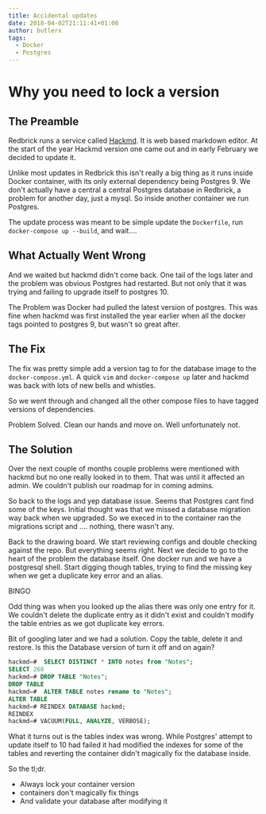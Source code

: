 ```yaml
---
title: Accidental updates
date: 2018-04-02T21:11:41+01:00
author: butlerx
tags:
  - Docker
  - Postgres
---
```


# Why you need to lock a version

## The Preamble

Redbrick runs a service called [Hackmd](https://md.redbrick.dcu.ie). It is web
based markdown editor. At the start of the year Hackmd version one came out and
in early February we decided to update it.

Unlike most updates in Redbrick this isn't really a big thing as it runs inside
Docker container, with its only external dependency being Postgres 9. We don't
actually have a central a central Postgres database in Redbrick, a problem for
another day, just a mysql. So inside another container we run Postgres.

The update process was meant to be simple update the `Dockerfile`, run
`docker-compose up --build`, and wait....

## What Actually Went Wrong

And we waited but hackmd didn't come back. One tail of the logs later and the
problem was obvious Postgres had restarted. But not only that it was trying and
failing to upgrade itself to postgres 10.

The Problem was Docker had pulled the latest version of postgres. This was fine
when hackmd was first installed the year earlier when all the docker tags
pointed to postgres 9, but wasn't so great after.

## The Fix

The fix was pretty simple add a version tag to for the database image to the
`docker-compose.yml`. A quick `vim` and `docker-compose up` later and hackmd was
back with lots of new bells and whistles.

So we went through and changed all the other compose files to have tagged
versions of dependencies.

Problem Solved. Clean our hands and move on. Well unfortunately not.

## The Solution

Over the next couple of months couple problems were mentioned with hackmd but no
one really looked in to them. That was until it affected an admin. We couldn't
publish our roadmap for in coming admins.

So back to the logs and yep database issue. Seems that Postgres cant find some
of the keys. Initial thought was that we missed a database migration way back
when we upgraded. So we execed in to the container ran the migrations script and
.... nothing, there wasn't any.

Back to the drawing board. We start reviewing configs and double checking
against the repo. But everything seems right. Next we decide to go to the heart
of the problem the database itself. One docker run and we have a postgresql
shell. Start digging though tables, trying to find the missing key when we get a
duplicate key error and an alias.

BINGO

Odd thing was when you looked up the alias there was only one entry for it. We
couldn't delete the duplicate entry as it didn't exist and couldn't modify the
table entries as we got duplicate key errors.

Bit of googling later and we had a solution. Copy the table, delete it and
restore. Is this the Database version of turn it off and on again?

```sql
hackmd=#  SELECT DISTINCT * INTO notes from "Notes";
SELECT 268
hackmd=# DROP TABLE "Notes";
DROP TABLE
hackmd=#  ALTER TABLE notes rename to "Notes";
ALTER TABLE
hackmd=# REINDEX DATABASE hackmd;
REINDEX
hackmd=# VACUUM(FULL, ANALYZE, VERBOSE);
```

What it turns out is the tables index was wrong. While Postgres' attempt to
update itself to 10 had failed it had modified the indexes for some of the
tables and reverting the container didn't magically fix the database inside.

So the tl;dr.

* Always lock your container version
* containers don't magically fix things
* And validate your database after modifying it
